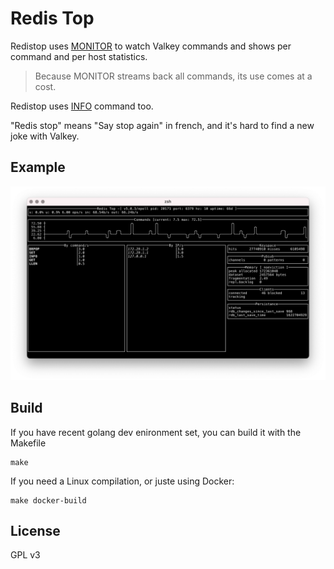Redis Top
=========

Redistop uses [MONITOR](https://valkey.io/commands/monitor/) to watch Valkey
commands and shows per command and per host statistics.

> Because MONITOR streams back all commands, its use comes at a cost.

Redistop uses [INFO](https://valkey.io/commands/info/) command too.

"Redis stop" means "Say stop again" in french, and it's hard to find a new joke with Valkey.

Example
-------

![Redis Top screenshot](redistop.png)

Build
-----

If you have recent golang dev enironment set, you can build it with the Makefile

    make

If you need a Linux compilation, or juste using Docker:

    make docker-build

License
-------

GPL v3
